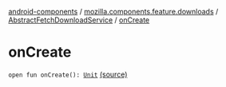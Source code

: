 [android-components](../../index.md) / [mozilla.components.feature.downloads](../index.md) / [AbstractFetchDownloadService](index.md) / [onCreate](./on-create.md)

# onCreate

`open fun onCreate(): `[`Unit`](https://kotlinlang.org/api/latest/jvm/stdlib/kotlin/-unit/index.html) [(source)](https://github.com/mozilla-mobile/android-components/blob/master/components/feature/downloads/src/main/java/mozilla/components/feature/downloads/AbstractFetchDownloadService.kt#L245)